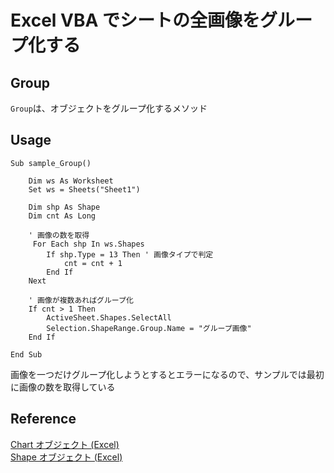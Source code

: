 # Excel VBA でシートの全画像をグループ化する

## Group
`Group`は、オブジェクトをグループ化するメソッド

## Usage
```VBScript
Sub sample_Group()

    Dim ws As Worksheet
    Set ws = Sheets("Sheet1")

    Dim shp As Shape
    Dim cnt As Long

    ' 画像の数を取得
     For Each shp In ws.Shapes
        If shp.Type = 13 Then ' 画像タイプで判定
            cnt = cnt + 1
        End If
    Next

    ' 画像が複数あればグループ化
    If cnt > 1 Then
        ActiveSheet.Shapes.SelectAll
        Selection.ShapeRange.Group.Name = "グループ画像"
    End If

End Sub
```
画像を一つだけグループ化しようとするとエラーになるので、サンプルでは最初に画像の数を取得している

## Reference
[Chart オブジェクト (Excel)](https://learn.microsoft.com/ja-jp/office/vba/api/excel.chart(object))<br>
[Shape オブジェクト (Excel)](https://learn.microsoft.com/ja-jp/office/vba/api/excel.shape)<br>
